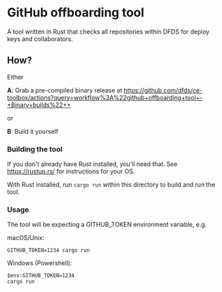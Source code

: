 # GitHub offboarding tool

A tool written in Rust that checks all repositories within DFDS for deploy keys and collaborators.

## How?

Either

**A**: Grab a pre-compiled binary release at https://github.com/dfds/ce-toolbox/actions?query=workflow%3A%22github+offboarding+tool+-+Binary+builds%22++

or

**B**: Build it yourself

### Building the tool

If you don't already have Rust installed, you'll need that. See https://rustup.rs/ for instructions for your OS.

With Rust installed, run `cargo run` within this directory to build and run the tool.

### Usage

The tool will be expecting a GITHUB_TOKEN environment variable, e.g.

macOS/Unix:
```
GITHUB_TOKEN=1234 cargo run
```


Windows (Powershell):
```
$env:GITHUB_TOKEN=1234
cargo run
```
